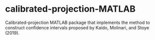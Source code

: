 # calibrated-projection-MATLAB
Calibrated-projection MATLAB package that implements the method to construct confidence intervals proposed by Kaido, Molinari, and Stoye (2019). 
